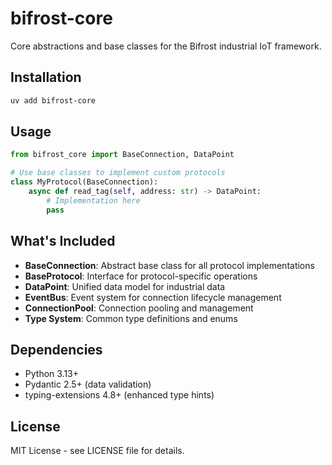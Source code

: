 # bifrost-core

Core abstractions and base classes for the Bifrost industrial IoT framework.

## Installation

```bash
uv add bifrost-core
```

## Usage

```python
from bifrost_core import BaseConnection, DataPoint

# Use base classes to implement custom protocols
class MyProtocol(BaseConnection):
    async def read_tag(self, address: str) -> DataPoint:
        # Implementation here
        pass
```

## What's Included

- **BaseConnection**: Abstract base class for all protocol implementations
- **BaseProtocol**: Interface for protocol-specific operations
- **DataPoint**: Unified data model for industrial data
- **EventBus**: Event system for connection lifecycle management
- **ConnectionPool**: Connection pooling and management
- **Type System**: Common type definitions and enums

## Dependencies

- Python 3.13+
- Pydantic 2.5+ (data validation)
- typing-extensions 4.8+ (enhanced type hints)

## License

MIT License - see LICENSE file for details.
